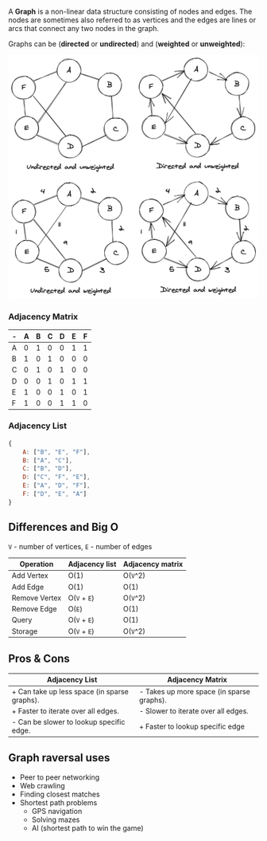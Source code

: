 A **Graph** is a non-linear data structure consisting of nodes and edges. The nodes are sometimes also referred to as vertices and the edges are lines or arcs that connect any two nodes in the graph.

Graphs can be (**directed** or **undirected**) and (**weighted** or **unweighted**):

![graphs]

### Adjacency Matrix

| -   | A   | B   | C   | D   | E   | F   |
| --- | --- | --- | --- | --- | --- | --- |
| A   | 0   | 1   | 0   | 0   | 1   | 1   |
| B   | 1   | 0   | 1   | 0   | 0   | 0   |
| C   | 0   | 1   | 0   | 1   | 0   | 0   |
| D   | 0   | 0   | 1   | 0   | 1   | 1   |
| E   | 1   | 0   | 0   | 1   | 0   | 1   |
| F   | 1   | 0   | 0   | 1   | 1   | 0   |

### Adjacency List

```javascript
{
    A: ["B", "E", "F"],
    B: ["A", "C"],
    C: ["B", "D"],
    D: ["C", "F", "E"],
    E: ["A", "D", "F"],
    F: ["D", "E", "A"]
}
```

## Differences and Big O

`V` - number of vertices, `E` - number of edges

| Operation     | Adjacency list | Adjacency matrix |
| ------------- | -------------- | ---------------- |
| Add Vertex    | O(1)           | O(`V`^2)         |
| Add Edge      | O(1)           | O(1)             |
| Remove Vertex | O(`V` + `E`)   | O(`V`^2)         |
| Remove Edge   | O(`E`)         | O(1)             |
| Query         | O(`V` + `E`)   | O(1)             |
| Storage       | O(`V` + `E`)   | O(`V`^2)         |

## Pros & Cons

| Adjacency List                               | Adjacency Matrix                          |
| -------------------------------------------- | ----------------------------------------- |
| + Can take up less space (in sparse graphs). | - Takes up more space (in sparse graphs). |
| + Faster to iterate over all edges.          | - Slower to iterate over all edges.       |
| - Can be slower to lookup specific edge.     | + Faster to lookup specific edge          |

## Graph raversal uses

- Peer to peer networking
- Web crawling
- Finding closest matches
- Shortest path problems
  - GPS navigation
  - Solving mazes
  - AI (shortest path to win the game)

[graphs]: graphs.png "Types of Graphs"
